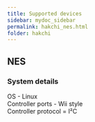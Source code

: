 ```yaml
---
title: Supported devices
sidebar: mydoc_sidebar
permalink: hakchi_nes.html
folder: hakchi
---
```


## NES

### System details  
OS - Linux  
Controller ports - Wii style  
Controller protocol = I²C

